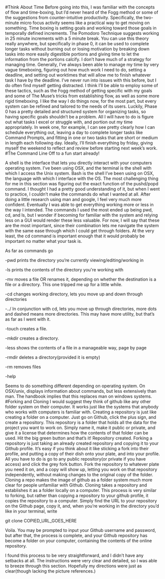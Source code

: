 #Think About Time
  Before going into this, I was familiar with the concepts of flow and time-boxing, but I’d never heard of the Fogg method or some of the suggestions from counter-intuitive productivity. Specifically, the two-minute micro focus activity seems like a practical way to get moving on something.
  Time boxing is setting goals and working toward those goals in temporally defined increments. The Pomodoro Technique suggests working in 25 minute increments with a 5 minute break. You can use this theory really anywhere, but specifically in phase 0, it can be used to complete longer tasks without burning out or losing motivation by breaking down tasks into more easily digestible portions and giving time to let the information from the portions calcify.
  I don’t have much of a strategy for managing time. Generally, I’ve always been able to manage my time by very vague timeboxing, figuring out how much work I need to do, setting a deadline, and setting out worktimes that will allow me to finish whatever task I have by the deadline. I’ve never run into issues with this before, but I do often find myself getting distracted.
  I think I’ll be able to employ some of these tactics, such as the Fogg method of getting specific with my goals and some of The Muse’s tricks from establishing flow, as well as some more rigid timeboxing.
  I like the way I do things now, for the most part, but every system can be refined and tailored to the needs of its users. Luckily, Phase 0 has a pretty detailed and structured system for organizing tasks, so having specific goals shouldn’t be a problem. All I will have to do is figure out what tasks I excel or struggle with, and portion out my time appropriately. In week one, for example, I can see pretty clearly how I can schedule everything out, leaving a day to complete longer tasks like Command Prompts, and fitting in one or two tasks that are short or medium in length each following day. Ideally, I’ll finish everything by friday, giving myself the weekend to reflect and review before starting next week’s work.
#The Command Line
Off to a fun start already!

A shell is the interface that lets you directly interact with your computers operating system. I’ve been using OSX, and the terminal is the shell with which I access the Unix system. Bash is the shell I’ve been using on OSX, the language with which I interface with the OS.
  The most challenging thing for me in this section was figuring out the exact function of the pushd/popd command. I thought I had a pretty good understanding of it, but when I went to practice, I couldn’t make the commands do what I wanted at all. After doing a little research using man and google, I feel very much more confident. Eventually I was able to get everything working more or less in the way I intended.
  The commands I used the most ended up being pwd, cd, and ls, but I wonder if becoming for familiar with the system and relying less on a GUI would render these less valuable. For now, I will say that these are the most important, since their combination lets me navigate the system with the same ease through which I could get through folders. At the very least, the cd command is important enough that it would probably be important no matter what your task is.

As far as commands go

-pwd
prints the directory you’re currently viewing/editing/working in

-ls
prints the contents of the directory you're working with

-mv
moves a file OR renames it, depending on whether the destination is a file or a directory. This one tripped me up for a little while.

-cd
changes working directory, lets you move up and down through directories

-../
In conjunction with cd, lets you move up through directories, more dots and dashed means more directories. This may have more utility, but that’s as far as I went with it.

-touch
creates a file.

-mkdir
creates a directory.

-less
shows the contents of a file in a manageable way, page by page

-rmdir
deletes a directory(provided it is empty)


-rm
removes files

-help

Seems to do something different depending on operating system. On OSX/unix, displays information about commands, but less extensively than man. The handbook implies that this replaces man on windows systems.
#Forking and Cloning
I would suggest they think of github like any other folder system on their computer. It works just like the systems that anybody who works with computers is familiar with. Creating a repository is just like creating a folder on a computer. Just go on Github, click the plus sign, and create a repository. This repository is a folder that holds all the data for the project you want to work on. Simply name it, make it public or private, and give it a license that determines how the contents of that folder can be used. Hit the big green button and that’s it! Repository created.
  Forking a repository is just taking an already created repository and copying it to your Github profile. It’s easy if you think about it like sticking a fork into their profile, and putting a copy of their dish onto your plate, and into your profile. All you have to do is go to any public repository(or private if you have access) and click the grey fork button. Fork the repository to whatever plate you need it on, and a copy will show up, letting you work on that repository independently, without making changes to the original copy of the folder.
  Cloning a repo makes the image of github as a folder system much more clear for people unfamiliar with Github. Cloning takes a repository and establishes it as a folder locally on a computer. This process is very similar to forking, but rather than copying a repository to your github profile, it copies the repository to a computer. Simply find the URL to your repository on the Github page, copy it, and, when you’re working in the directory you’d like in your terminal, write

git clone COPIED_URL_GOES_HERE

Voila. You may be prompted to input your Github username and password, but after that, the process is complete, and your Github repository has become a folder on your computer, containing the contents of the online repository.


I found this process to be very straightforward, and I didn’t have any setbacks at all. The instructions were very clear and detailed, so I was able to breeze through this section. Hopefully my directions were just as clear(though lacking the picture references.)
